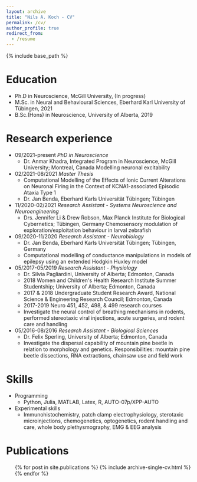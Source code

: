 ```yaml
---
layout: archive
title: "Nils A. Koch - CV"
permalink: /cv/
author_profile: true
redirect_from:
  - /resume
---
```


{% include base_path %}

Education
======
* Ph.D in Neuroscience, McGill University, (In progress)
* M.Sc. in Neural and Behavioural Sciences, Eberhard Karl University of Tübingen, 2021
* B.Sc.(Hons) in Neuroscience, University of Alberta, 2019

Research experience
======
* 09/2021-present 	*PhD in Neuroscience*
  * Dr. Anmar Khadra, Integrated Program in Neuroscience, McGill University; Montreal, Canada
    Modelling neuronal excitability
* 02/2021-08/2021 	*Master Thesis* 
  * Computational Modelling of the Effects of Ionic Current Alterations on Neuronal Firing in the Context of KCNA1-associated Episodic Ataxia Type 1
  * Dr. Jan Benda, Eberhard Karls Universität Tübingen; Tübingen
* 11/2020-02/2021 	*Research Assistant - Systems Neuroscience and Neuroengineering*
  * Drs. Jennifer Li & Drew Robson, Max Planck Institute for Biological Cybernetics; Tübingen, Germany
  	Chemosensory modulation of exploration/exploitation behaviour in larval zebrafish
* 09/2020-11/2020 	*Research Assistant - Neurobiology*
  * Dr. Jan Benda, Eberhard Karls Universität Tübingen; Tübingen, Germany
  * Computational modelling of conductance manipulations in models of epilepsy using an extended Hodgkin Huxley model
* 05/2017-05/2019 	*Research Assistant - Physiology*
  * Dr. Silvia Pagliardini, University of Alberta; Edmonton, Canada
  * 2018 	Women and Children's Health Research Institute Summer Studentship; University of Alberta; Edmonton, Canada
  * 2017 & 2018 	Undergraduate Student Research Award, National Science & Engineering Research Council; Edmonton, Canada
  * 2017-2019 	Neuro 451, 452, 498, & 499 research courses
  * Investigate the neural control of breathing mechanisms in rodents, performed stereotaxic viral injections, acute surgeries, and rodent care and handling
* 05/2016-08/2016 	*Research Assistant - Biological Sciences*
  * Dr. Felix Sperling, University of Alberta; Edmonton, Canada
  * Investigate the dispersal capability of mountain pine beetle in relation to morphology and genetics. Responsibilities: mountain pine beetle dissections, RNA extractions, chainsaw use and field work
  
Skills
======
* Programming
  * Python, Julia, MATLAB, Latex, R, AUTO-07p/XPP-AUTO
* Experimental skills
  * Immunohistochemistry, patch clamp electrophysiology, sterotaxic microinjections,
chemogenetics, optogenetics, rodent handling and care, whole body
plethysmography, EMG & EEG analysis

Publications
======
  <ul>{% for post in site.publications %}
    {% include archive-single-cv.html %}
  {% endfor %}</ul>
  
  
  <!--
% Presentations and Abstracts
% ======
%  <ul>{% for post in site.talks %}
%    {% include archive-single-talk-cv.html %}
%  {% endfor %}</ul> 
-->
  

